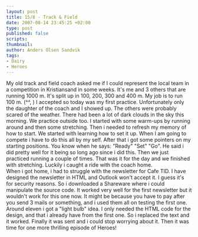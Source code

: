 ```yaml
---
layout: post
title: 15/8 - Track & Field
date: 2007-08-14 23:45:25 +02:00
type: post
published: false
scripts:
thumbnail:
author: Anders Olsen Sandvik
tags:
- Dairy
- Heroes
---
```

<p>My old track and field coach asked me if I could represent the local team in a competition in Kristiansand in some weeks. It's me and 3 others that are running 1000 m. It's split up in 100, 200, 300 and 400 m. My job is to run 100 m. (^^, ) I accepted so today was my first practice. Unfortunately only the daughter of the coach and I showed up. The others were probably scared of the weather. There had been a lot of dark clouds in the sky this morning. We practice outside too. I started with some warm-ups by running around and then some stretching. Then i needed to refresh my memory of how to start. We started with learning how to set it up. When I am going to compete i have to do this all by my self. After that i got some pointers on my starting positions. You know when he says: "Ready" "Set" "Go". He said i did pretty well for it being so long ago since i did this. Then we just practiced running a couple of times. That was it for the day and we finished with stretching. Luckily i caught a ride with the coach home.<br />
When i got home, i had to struggle with the newsletter for Cafe TID.  I have designed the newsletter in HTML and Outlook won't accept it. I guess it's for security reasons. So i downloaded a Shareware where i could manipulate the source code. It worked very well for the first newsletter but it wouldn't work for this one now. It might be because you have to pay after you send 3 mails or something, and i used them all on testing the first one. Around eleven i got a "light bulb" idea. I only needed the HTML code for the design, and that i already have from the first one. So i replaced the text and it worked. Finally it was sent and i could stop worrying about it. Then it was time for one more thrilling episode of Heroes!</p>
